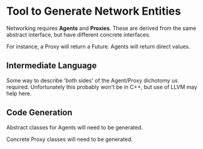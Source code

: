 Tool to Generate Network Entities
==

Networking requires **Agents** and **Proxies**. These are derived from the same
abstract interface, but have different concrete interfaces.

For instance, a Proxy will return a Future.
Agents will return direct values.

Intermediate Language
--
Some way to describe 'both sides' of the Agent/Proxy dichotomy
us required. Unfortunately this probably won't be in C++, but
use of LLVM may help here.

Code Generation
---
Abstract classes for Agents will need to be generated.

Concrete Proxy classes will need to be generated.
